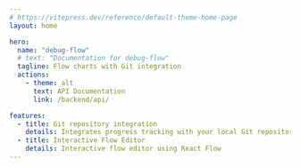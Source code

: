 ```yaml
---
# https://vitepress.dev/reference/default-theme-home-page
layout: home

hero:
  name: "debug-flow"
  # text: "Documentation for debug-flow"
  tagline: Flow charts with Git integration
  actions:
    - theme: alt
      text: API Documentation
      link: /backend/api/

features:
  - title: Git repository integration
    details: Integrates progress tracking with your local Git repository
  - title: Interactive Flow Editor
    details: Interactive flow editor using React Flow
---
```

